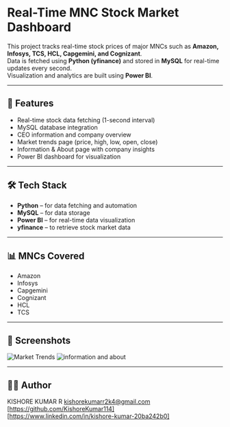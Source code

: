 # Real-Time MNC Stock Market Dashboard

This project tracks real-time stock prices of major MNCs such as **Amazon, Infosys, TCS, HCL, Capgemini, and Cognizant**.  
Data is fetched using **Python (yfinance)** and stored in **MySQL** for real-time updates every second.  
Visualization and analytics are built using **Power BI**.

---

## 🚀 Features
- Real-time stock data fetching (1-second interval)
- MySQL database integration
- CEO information and company overview
- Market trends page (price, high, low, open, close)
- Information & About page with company insights
- Power BI dashboard for visualization

---

## 🛠️ Tech Stack
- **Python** – for data fetching and automation  
- **MySQL** – for data storage  
- **Power BI** – for real-time data visualization  
- **yfinance** – to retrieve stock market data  

---

## 📊 MNCs Covered
- Amazon
- Infosys
- Capgemini
- Cognizant
- HCL
- TCS

---

## 📸 Screenshots
![Market Trends](assets/screenshots/market_trends.png)
![information and about](assets/screenshots/market_trends.png)

---

## 🧑‍💻 Author
KISHORE KUMAR R
kishorekumarr2k4@gmail.com
[https://github.com/KishoreKumar114]
[https://www.linkedin.com/in/kishore-kumar-20ba242b0]

